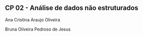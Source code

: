 ## CP 02 - Análise de dados não estruturados
Ana Cristina Araujo Oliveira

Bruna Oliveira Pedroso de Jesus
